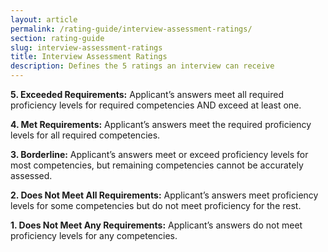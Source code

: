 ```yaml
---
layout: article
permalink: /rating-guide/interview-assessment-ratings/
section: rating-guide
slug: interview-assessment-ratings
title: Interview Assessment Ratings
description: Defines the 5 ratings an interview can receive
---
```


**5. Exceeded Requirements:** Applicant’s answers meet all required proficiency levels for required competencies AND exceed at least one.

**4. Met Requirements:** Applicant’s answers meet the required proficiency levels for all required competencies.

**3. Borderline:** Applicant’s answers meet or exceed proficiency levels for most competencies, but remaining competencies cannot be accurately assessed.

**2. Does Not Meet All Requirements:** Applicant’s answers meet proficiency levels for some competencies but do not meet proficiency for the rest.

**1. Does Not Meet Any Requirements:** Applicant’s answers do not meet proficiency levels for any competencies.
